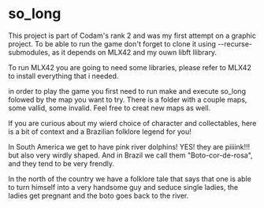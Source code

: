 # so_long
This project is part of Codam's rank 2 and was my first attempt on a graphic project. 
To be able to run the game don't forget to clone it using --recurse-submodules, as it depends 
on MLX42 and my ouwn libft llibrary.

To run MLX42 you are going to need some libraries, please refer to MLX42 to install everything 
that i needed. 

in order to play the game you first need to run make and execute so_long folowed by the map you
want to try. There is a folder with a couple maps, some vallid, some invalid. Feel free to creat 
new maps as well.

If you are curious about my wierd choice of character and collectables, here is a bit of context
and a Brazilian folklore legend for you!

In South America we get to have pink river dolphins! YES! they are piiiink!!! but also very wirdly 
shaped. And in Brazil we call them "Boto-cor-de-rosa", and they tend to be very frendly.

In the north of the country we have a folklore tale that says that one is able to turn himself into 
a very handsome guy and seduce single ladies, the ladies get pregnant and the boto goes back to the 
river. 

